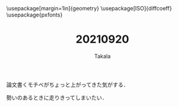 ﻿---
title: 20210920
yesterday: 20210919
tomorrow: 20210921
days: 633
author: Takala
header-includes:
  - \usepackage[margin=1in]{geometry}
  - \usepackage[ISO]{diffcoeff}
  - \usepackage{pxfonts}
---



論文書くモチベがちょっと上がってきた気がする．



勢いのあるときに走りきってしまいたい．

